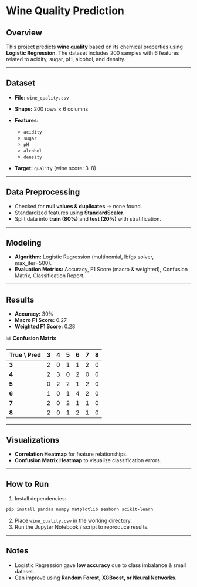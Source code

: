 # Wine Quality Prediction

## Overview

This project predicts **wine quality** based on its chemical properties using **Logistic Regression**. The dataset includes 200 samples with 6 features related to acidity, sugar, pH, alcohol, and density.

---

## Dataset

* **File:** `wine_quality.csv`
* **Shape:** 200 rows × 6 columns
* **Features:**

  * `acidity`
  * `sugar`
  * `pH`
  * `alcohol`
  * `density`
* **Target:** `quality` (wine score: 3–8)

---

## Data Preprocessing

* Checked for **null values & duplicates** → none found.
* Standardized features using **StandardScaler**.
* Split data into **train (80%)** and **test (20%)** with stratification.

---

## Modeling

* **Algorithm:** Logistic Regression (multinomial, lbfgs solver, max\_iter=500).
* **Evaluation Metrics:** Accuracy, F1 Score (macro & weighted), Confusion Matrix, Classification Report.

---

## Results

* **Accuracy:** 30%
* **Macro F1 Score:** 0.27
* **Weighted F1 Score:** 0.28

📊 **Confusion Matrix**

| True \ Pred | 3 | 4 | 5 | 6 | 7 | 8 |
| ----------- | - | - | - | - | - | - |
| **3**       | 2 | 0 | 1 | 1 | 2 | 0 |
| **4**       | 2 | 3 | 0 | 2 | 0 | 0 |
| **5**       | 0 | 2 | 2 | 1 | 2 | 0 |
| **6**       | 1 | 0 | 1 | 4 | 2 | 0 |
| **7**       | 2 | 0 | 2 | 1 | 1 | 0 |
| **8**       | 2 | 0 | 1 | 2 | 1 | 0 |

---

## Visualizations

* **Correlation Heatmap** for feature relationships.
* **Confusion Matrix Heatmap** to visualize classification errors.

---

## How to Run

1. Install dependencies:

```bash
pip install pandas numpy matplotlib seaborn scikit-learn
```

2. Place `wine_quality.csv` in the working directory.
3. Run the Jupyter Notebook / script to reproduce results.

---

## Notes

* Logistic Regression gave **low accuracy** due to class imbalance & small dataset.
* Can improve using **Random Forest, XGBoost, or Neural Networks**.

